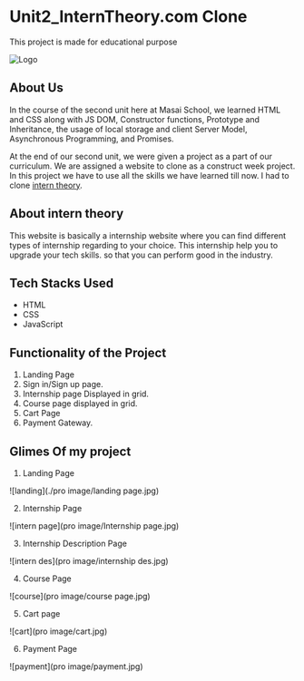 # Unit2_InternTheory.com Clone
This project is made for educational purpose

![Logo](https://assets.interntheory.com/creative/logo.png)

## About Us
In the course of the second unit here at Masai School, we learned HTML and CSS along with JS DOM, Constructor functions, Prototype and Inheritance, the usage of local storage and client Server Model, Asynchronous Programming, and Promises.

At the end of our second unit, we were given a project as a part of our curriculum. We are assigned a website to clone as a construct week project. In this project we have to use all the skills we have learned till now. I had to clone [intern theory](https://www.interntheory.com/).

## About intern theory
This website is basically a internship website where you can find different types of internship regarding to your choice. This internship help you to upgrade your tech skills. so that you can perform good in the industry.

## Tech Stacks Used
- HTML
- CSS
- JavaScript

## Functionality of the Project
1. Landing Page 
2. Sign in/Sign up page.
3. Internship page Displayed in grid.
4. Course page displayed in grid.
5. Cart Page
6. Payment Gateway.

## Glimes Of my project
1. Landing Page

![landing](./pro image/landing page.jpg)

2. Internship Page

![intern page](pro image/Internship page.jpg)

3. Internship Description Page

![intern des](pro image/internship des.jpg)

4. Course Page

![course](pro image/course page.jpg)

5. Cart page

![cart](pro image/cart.jpg)

6. Payment Page

![payment](pro image/payment.jpg)
